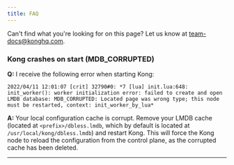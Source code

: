 ```yaml
---
title: FAQ
---
```


Can't find what you're looking for on this page? Let us know at team-docs@konghq.com.

### Kong crashes on start (MDB_CORRUPTED)

**Q:** I receive the following error when starting Kong: 
```
2022/04/11 12:01:07 [crit] 32790#0: *7 [lua] init.lua:648: init_worker(): worker initialization error: failed to create and open LMDB database: MDB_CORRUPTED: Located page was wrong type; this node must be restarted, context: init_worker_by_lua*
```

**A:** Your local configuration cache is corrupt. Remove your LMDB cache (located at `<prefix>/dbless.lmdb`, which by default is located at  `/usr/local/kong/dbless.lmdb`) and restart Kong. This will force the Kong node to reload the configuration from the control plane, as the corrupted cache has been deleted.

---
